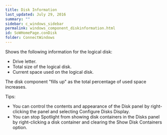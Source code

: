 ```yaml
---
title: Disk Information
last_updated: July 29, 2016
summary: ""
sidebar: c_windows_sidebar
permalink: windows_component_diskinformation.html
id: SoWHomePage.conDisk
folder: ConnectWindows
---
```



﻿Shows the following information for the logical disk:

* Drive letter.
* Total size of the logical disk.
* Current space used on the logical disk.

The disk component "fills up" as the total percentage of used space increases.

<p><uicontrol>Tips:</uicontrol></p>
<ul>
<li>You can control the contents and appearance of the Disk panel by right-clicking the panel and selecting <uicontrol>Configure Disks Display</uicontrol>.</li>
<li>You can stop Spotlight from showing disk containers in the Disks panel by right-clicking a disk container and clearing the <uicontrol>Show Disk Containers</uicontrol> option.</li>
</ul>
